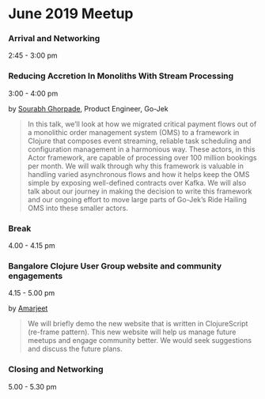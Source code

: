 # June 2019 Meetup


### Arrival and Networking
2:45 - 3:00 pm


### Reducing Accretion In Monoliths With Stream Processing
3:00 - 4:00 pm

by [Sourabh Ghorpade](https://www.linkedin.com/in/sourabh-ghorpade-493a9455/), Product Engineer, Go-Jek


>In this talk, we’ll look at how we migrated critical payment flows out of a monolithic order management system (OMS) to a framework in Clojure that composes event streaming, reliable task scheduling and configuration management in a harmonious way. These actors, in this Actor framework, are capable of processing over 100 million bookings per month. We will walk through why this framework is valuable in handling varied asynchronous flows and how it helps keep the OMS simple by exposing well-defined contracts over Kafka. We will also talk about our journey in making the decision to write this framework and our ongoing effort to move large parts of Go-Jek’s Ride Hailing OMS into these smaller actors.


### Break
4.00 - 4.15 pm


### Bangalore Clojure User Group website and community engagements
4.15 - 5.00 pm

by [Amarjeet](https://www.linkedin.com/in/amarjeety/)


>We will briefly demo the new website that is written in ClojureScript (re-frame pattern). This new website will help us manage future meetups and engage community better. We would seek suggestions and discuss the future plans.


### Closing and Networking
5.00 - 5.30 pm
